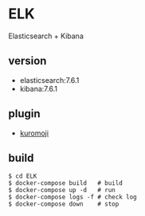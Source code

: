 # ELK

Elasticsearch + Kibana

## version

- elasticsearch:7.6.1
- kibana:7.6.1

## plugin

- [kuromoji](https://www.atilika.com/ja/kuromoji/)

## build

```Console
$ cd ELK
$ docker-compose build   # build
$ docker-compose up -d   # run
$ docker-compose logs -f # check log
$ docker-compose down    # stop
```
